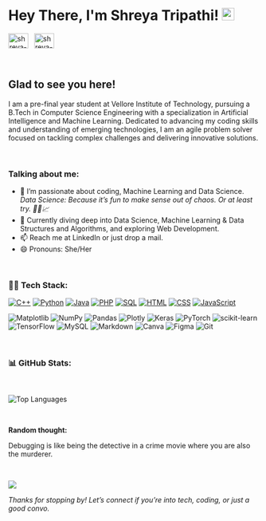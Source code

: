 # Hey There, I'm Shreya Tripathi! <img src="https://media.giphy.com/media/hvRJCLFzcasrR4ia7z/giphy.gif" width="25px">
<a href="https://www.linkedin.com/in/shreyatripathi863/" target="_blank"><img align="center" src="https://raw.githubusercontent.com/rahuldkjain/github-profile-readme-generator/master/src/images/icons/Social/linked-in-alt.svg" alt="shreya-tripathi" height="30" width="40" /></a>
&nbsp;
<a href="https://www.instagram.com/idrc.wtevr/" target="_blank"><img align="center" src="https://raw.githubusercontent.com/rahuldkjain/github-profile-readme-generator/master/src/images/icons/Social/instagram.svg" alt="shreya-tripathi" height="30" width="40" /></a>
&nbsp;

<br/>

## Glad to see you here!
I am a pre-final year student at Vellore Institute of Technology, pursuing a B.Tech in Computer Science Engineering with a specialization in Artificial Intelligence and Machine Learning. Dedicated to advancing my coding skills and understanding of emerging technologies, I am an agile problem solver focused on tackling complex challenges and delivering innovative solutions.

<br/>

### Talking about me:

- 👀 I’m passionate about coding, Machine Learning and Data Science. <br>
      *Data Science: Because it’s fun to make sense out of chaos. Or at least try. 🤷‍♂️📈*
- 🌱 Currently diving deep into Data Science, Machine Learning & Data Structures and Algorithms, and exploring Web Development.
- 📫 Reach me at LinkedIn or just drop a mail.
- 😄 Pronouns: She/Her

<br/>

### 👩‍💻 Tech Stack:
<p>
    <a href="#"><img alt="C++" src="https://custom-icon-badges.herokuapp.com/badge/C++-9C033A.svg?logo=cpp2&logoColor=white"></a>
    <a href="#"><img alt="Python" src="https://img.shields.io/badge/Python-14354C.svg?logo=python&logoColor=white"></a>
    <a href="#"><img alt="Java" src="https://img.shields.io/badge/Java-007396.svg?logo=java&logoColor=white"></a>
    <a href="#"><img alt="PHP" src="https://img.shields.io/badge/PHP-777BB4.svg?logo=php&logoColor=white"></a>
    <a href="#"><img alt="SQL" src="https://custom-icon-badges.herokuapp.com/badge/SQL-025E8C.svg?logo=database&logoColor=white"></a>
    <a href="#"><img alt="HTML" src="https://img.shields.io/badge/HTML-E34F26.svg?logo=html5&logoColor=white"></a>
    <a href="#"><img alt="CSS" src="https://img.shields.io/badge/CSS-1572B6.svg?logo=css3&logoColor=white"></a>
    <a href="#"><img alt="JavaScript" src="https://img.shields.io/badge/JavaScript-F7DF1E.svg?logo=javascript&logoColor=black"></a>
 </p>


![Matplotlib](https://img.shields.io/badge/Matplotlib-%23ffffff.svg?style=flat&logo=Matplotlib&logoColor=black) ![NumPy](https://img.shields.io/badge/numpy-%23013243.svg?style=flat&logo=numpy&logoColor=white) ![Pandas](https://img.shields.io/badge/pandas-%23150458.svg?style=flat&logo=pandas&logoColor=white) ![Plotly](https://img.shields.io/badge/Plotly-%233F4F75.svg?style=flat&logo=plotly&logoColor=white)  ![Keras](https://img.shields.io/badge/Keras-%23D00000.svg?style=flat&logo=Keras&logoColor=white) ![PyTorch](https://img.shields.io/badge/PyTorch-%23EE4C2C.svg?style=flat&logo=PyTorch&logoColor=white) ![scikit-learn](https://img.shields.io/badge/scikit--learn-%23F7931E.svg?style=flat&logo=scikit-learn&logoColor=white) ![TensorFlow](https://img.shields.io/badge/TensorFlow-%23FF6F00.svg?style=flat&logo=TensorFlow&logoColor=white) 
![MySQL](https://img.shields.io/badge/mysql-%2300000f.svg?style=flat&logo=mysql&logoColor=white) ![Markdown](https://img.shields.io/badge/markdown-%23000000.svg?style=flat&logo=markdown&logoColor=white) ![Canva](https://img.shields.io/badge/Canva-%2300C4CC.svg?style=flat&logo=Canva&logoColor=white) ![Figma](https://img.shields.io/badge/Figma-%23F24E1E.svg?style=flat&logo=Figma&logoColor=white) ![Git](https://img.shields.io/badge/Git-%23F05033.svg?style=flat&logo=Git&logoColor=white)

<br/>


### 📊 GitHub Stats:



<br/>

![Top Languages](https://github-readme-stats.vercel.app/api/top-langs/?username=ShreyaTripathi1&layout=compact&theme=blueviolet)

<br/>

**Random thought:**  

Debugging is like being the detective in a crime movie where you are also the murderer.

<br/>

![](https://komarev.com/ghpvc/?username=ShreyaTripathi1&color=blueviolet&abbreviated=true)

<i>Thanks for stopping by! Let’s connect if you’re into tech, coding, or just a good convo.</i>
